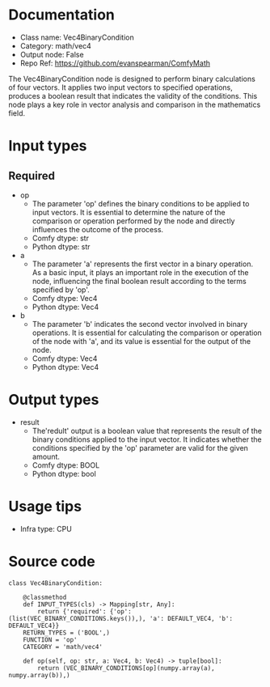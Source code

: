 # Documentation
- Class name: Vec4BinaryCondition
- Category: math/vec4
- Output node: False
- Repo Ref: https://github.com/evanspearman/ComfyMath

The Vec4BinaryCondition node is designed to perform binary calculations of four vectors. It applies two input vectors to specified operations, produces a boolean result that indicates the validity of the conditions. This node plays a key role in vector analysis and comparison in the mathematics field.

# Input types
## Required
- op
    - The parameter 'op' defines the binary conditions to be applied to input vectors. It is essential to determine the nature of the comparison or operation performed by the node and directly influences the outcome of the process.
    - Comfy dtype: str
    - Python dtype: str
- a
    - The parameter 'a' represents the first vector in a binary operation. As a basic input, it plays an important role in the execution of the node, influencing the final boolean result according to the terms specified by 'op'.
    - Comfy dtype: Vec4
    - Python dtype: Vec4
- b
    - The parameter 'b' indicates the second vector involved in binary operations. It is essential for calculating the comparison or operation of the node with 'a', and its value is essential for the output of the node.
    - Comfy dtype: Vec4
    - Python dtype: Vec4

# Output types
- result
    - The'redult' output is a boolean value that represents the result of the binary conditions applied to the input vector. It indicates whether the conditions specified by the 'op' parameter are valid for the given amount.
    - Comfy dtype: BOOL
    - Python dtype: bool

# Usage tips
- Infra type: CPU

# Source code
```
class Vec4BinaryCondition:

    @classmethod
    def INPUT_TYPES(cls) -> Mapping[str, Any]:
        return {'required': {'op': (list(VEC_BINARY_CONDITIONS.keys()),), 'a': DEFAULT_VEC4, 'b': DEFAULT_VEC4}}
    RETURN_TYPES = ('BOOL',)
    FUNCTION = 'op'
    CATEGORY = 'math/vec4'

    def op(self, op: str, a: Vec4, b: Vec4) -> tuple[bool]:
        return (VEC_BINARY_CONDITIONS[op](numpy.array(a), numpy.array(b)),)
```